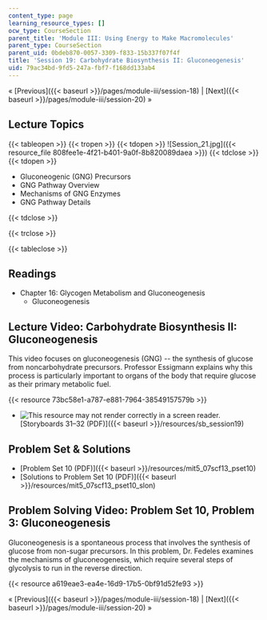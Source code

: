 ```yaml
---
content_type: page
learning_resource_types: []
ocw_type: CourseSection
parent_title: 'Module III: Using Energy to Make Macromolecules'
parent_type: CourseSection
parent_uid: 0bdeb870-0057-3309-f833-15b337f07f4f
title: 'Session 19: Carbohydrate Biosynthesis II: Gluconeogenesis'
uid: 79ac34bd-9fd5-247a-fbf7-f168dd133ab4
---
```


« [Previous]({{< baseurl >}}/pages/module-iii/session-18) | [Next]({{< baseurl >}}/pages/module-iii/session-20) »

Lecture Topics
--------------

{{< tableopen >}}
{{< tropen >}}
{{< tdopen >}}
![Session_21.jpg]({{< resource_file 808fee1e-4f21-b401-9a0f-8b820089daea >}})
{{< tdclose >}}
{{< tdopen >}}


*   Gluconeogenic (GNG) Precursors
*   GNG Pathway Overview
*   Mechanisms of GNG Enzymes
*   GNG Pathway Details


{{< tdclose >}}

{{< trclose >}}

{{< tableclose >}}

Readings
--------

*   Chapter 16: Glycogen Metabolism and Gluconeogenesis
    *   Gluconeogenesis

Lecture Video: Carbohydrate Biosynthesis II: Gluconeogenesis
------------------------------------------------------------

This video focuses on gluconeogenesis (GNG) -- the synthesis of glucose from noncarbohydrate precursors. Professor Essigmann explains why this process is particularly important to organs of the body that require glucose as their primary metabolic fuel.

{{< resource 73bc58e1-a787-e881-7964-38549157579b >}}

*   ![This resource may not render correctly in a screen reader.](/images/inacessible.gif)[Storyboards 31–32 (PDF)]({{< baseurl >}}/resources/sb_session19)

Problem Set & Solutions
-----------------------

*   [Problem Set 10 (PDF)]({{< baseurl >}}/resources/mit5_07scf13_pset10)
*   [Solutions to Problem Set 10 (PDF)]({{< baseurl >}}/resources/mit5_07scf13_pset10_slon)

Problem Solving Video: Problem Set 10, Problem 3: Gluconeogenesis
-----------------------------------------------------------------

Gluconeogenesis is a spontaneous process that involves the synthesis of glucose from non-sugar precursors. In this problem, Dr. Fedeles examines the mechanisms of gluconeogenesis, which require several steps of glycolysis to run in the reverse direction.

{{< resource a619eae3-ea4e-16d9-17b5-0bf91d52fe93 >}}

« [Previous]({{< baseurl >}}/pages/module-iii/session-18) | [Next]({{< baseurl >}}/pages/module-iii/session-20) »